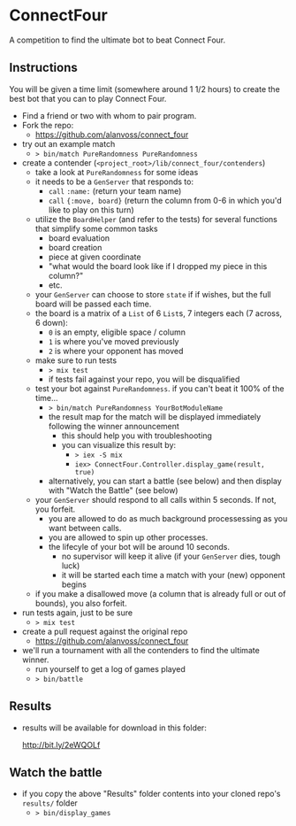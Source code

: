 # ConnectFour

A competition to find the ultimate bot to beat Connect Four.

## Instructions

You will be given a time limit (somewhere around 1 1/2 hours) to create the best bot
that you can to play Connect Four.

* Find a friend or two with whom to pair program.
* Fork the repo:
  * https://github.com/alanvoss/connect_four
* try out an example match
  * `> bin/match PureRandomness PureRandomness`
* create a contender (`<project_root>/lib/connect_four/contenders`)
  * take a look at `PureRandomness` for some ideas
  * it needs to be a `GenServer` that responds to:
    * `call` `:name:` (return your team name)
    * `call` `{:move, board}` (return the column from 0-6 in which you'd like to play on this turn)
  * utilize the `BoardHelper` (and refer to the tests) for several functions that simplify some common tasks
    * board evaluation
    * board creation
    * piece at given coordinate
    * "what would the board look like if I dropped my piece in this column?"
    * etc.
  * your `GenServer` can choose to store `state` if if wishes, but the full board will be passed each time.
  * the board is a matrix of a `List` of 6 `List`s, 7 integers each (7 across, 6 down):
    * `0` is an empty, eligible space / column
    * `1` is where you've moved previously
    * `2` is where your opponent has moved
  * make sure to run tests
    * `> mix test`
    * if tests fail against your repo, you will be disqualified
  * test your bot against `PureRandomness`.  if you can't beat it 100% of the time...
    * `> bin/match PureRandomness YourBotModuleName`
    * the result map for the match will be displayed immediately following the winner announcement
      * this should help you with troubleshooting
      * you can visualize this result by:
        * `> iex -S mix`
        * `iex> ConnectFour.Controller.display_game(result, true)`
    * alternatively, you can start a battle (see below) and then display with "Watch the Battle" (see below)
  * your `GenServer` should respond to all calls within 5 seconds.  If not, you forfeit.
    * you are allowed to do as much background processessing as you want between calls.
    * you are allowed to spin up other processes.
    * the lifecyle of your bot will be around 10 seconds.
      * no supervisor will keep it alive (if your `GenServer` dies, tough luck)
      * it will be started each time a match with your (new) opponent begins
  * if you make a disallowed move (a column that is already full or out of bounds), you also forfeit.
* run tests again, just to be sure
  * `> mix test`
* create a pull request against the original repo
  * https://github.com/alanvoss/connect_four
* we'll run a tournament with all the contenders to find the ultimate winner.
  * run yourself to get a log of games played
  * `> bin/battle`

## Results

* results will be available for download in this folder:

  http://bit.ly/2eWQOLf

## Watch the battle

* if you copy the above "Results" folder contents into your cloned repo's `results/` folder
  * `> bin/display_games`
